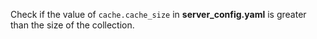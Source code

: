 Check if the value of <code>cache.cache_size</code> in <strong>server_config.yaml</strong> is greater than the size of the collection.